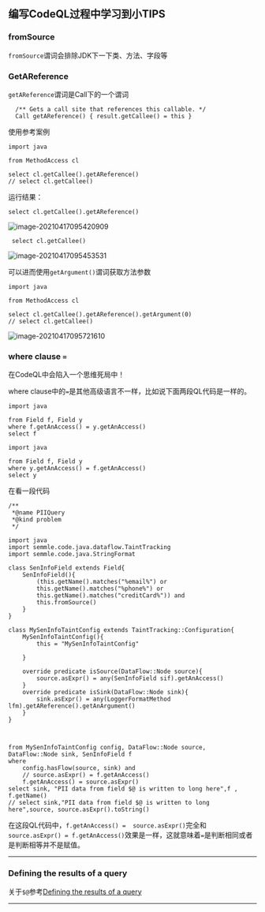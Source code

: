## 编写CodeQL过程中学习到小TIPS



### fromSource

`fromSource`谓词会排除JDK下一下类、方法、字段等



### GetAReference 



`getAReference`谓词是Call下的一个谓词

```
  /** Gets a call site that references this callable. */
  Call getAReference() { result.getCallee() = this }
```

使用参考案例

```
import java

from MethodAccess cl

select cl.getCallee().getAReference()
// select cl.getCallee()

```

运行结果：

`select cl.getCallee().getAReference()`

![image-20210417095420909](https://gitee.com/samny/images/raw/master/21u54er21ec/21u54er21ec.png)

` select cl.getCallee()`

![image-20210417095453531](https://gitee.com/samny/images/raw/master/53u54er53ec/53u54er53ec.png)



可以进而使用`getArgument()`谓词获取方法参数

```
import java

from MethodAccess cl

select cl.getCallee().getAReference().getArgument(0)
// select cl.getCallee()

```

![image-20210417095721610](https://gitee.com/samny/images/raw/master/21u57er21ec/21u57er21ec.png)



### where clause `=`

在CodeQL中会陷入一个思维死局中！

where clause中的`=`是其他高级语言不一样，比如说下面两段QL代码是一样的。

```
import java

from Field f, Field y
where f.getAnAccess() = y.getAnAccess()
select f
```



```
import java

from Field f, Field y
where y.getAnAccess() = f.getAnAccess()
select y
```



在看一段代码

```
/**
 *@name PIIQuery
 *@kind problem
 */

import java
import semmle.code.java.dataflow.TaintTracking
import semmle.code.java.StringFormat

class SenInfoField extends Field{
    SenInfoField(){
        (this.getName().matches("%email%") or
        this.getName().matches("%phone%") or
        this.getName().matches("creditCard%")) and
        this.fromSource()
    }
}

class MySenInfoTaintConfig extends TaintTracking::Configuration{
    MySenInfoTaintConfig(){
        this = "MySenInfoTaintConfig"

    }

    override predicate isSource(DataFlow::Node source){
        source.asExpr() = any(SenInfoField sif).getAnAccess()
    }
    override predicate isSink(DataFlow::Node sink){
        sink.asExpr() = any(LoggerFormatMethod lfm).getAReference().getAnArgument()
    }
}



from MySenInfoTaintConfig config, DataFlow::Node source, DataFlow::Node sink, SenInfoField f
where 
    config.hasFlow(source, sink) and
    // source.asExpr() = f.getAnAccess()
    f.getAnAccess() = source.asExpr()
select sink, "PII data from field $@ is written to long here",f , f.getName()
// select sink,"PII data from field $@ is written to long here",source, source.asExpr().toString()

```

在这段QL代码中，`f.getAnAccess() =  source.asExpr()`完全和`source.asExpr() = f.getAnAccess()`效果是一样，这就意味着`=`是判断相同或者是判断相等并不是赋值。



---

### Defining the results of a query

关于`$@`参考[Defining the results of a query](https://github.com/SummerSec/learning-codeql/tree/main/CodeQL%20Queries/Defining%20the%20results%20of%20a%20query)

---

